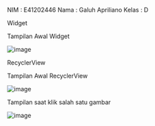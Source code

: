 NIM : E41202446
Nama : Galuh Apriliano
Kelas : D

Widget

Tampilan Awal Widget 

![image](https://user-images.githubusercontent.com/74762636/136054946-d7a307b8-68ac-4f85-8596-ee5a59f53a9d.png)


RecyclerView

Tampilan Awal RecyclerView 

![image](https://user-images.githubusercontent.com/74762636/136144310-0f520df5-3978-4653-bb38-385d6fb5a967.png)


Tampilan saat klik salah satu gambar

![image](https://user-images.githubusercontent.com/74762636/136145059-e7764592-a8df-4d39-abe4-b7ee0ad2d4b3.png)
